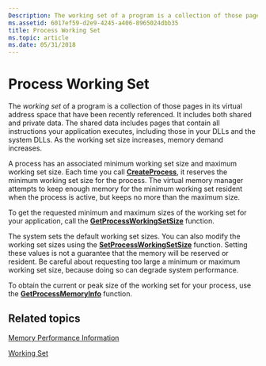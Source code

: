 ```yaml
---
Description: The working set of a program is a collection of those pages in its virtual address space that have been recently referenced.
ms.assetid: 6017ef59-d2e9-4245-a406-8965024dbb35
title: Process Working Set
ms.topic: article
ms.date: 05/31/2018
---
```


# Process Working Set

The *working set* of a program is a collection of those pages in its virtual address space that have been recently referenced. It includes both shared and private data. The shared data includes pages that contain all instructions your application executes, including those in your DLLs and the system DLLs. As the working set size increases, memory demand increases.

A process has an associated minimum working set size and maximum working set size. Each time you call [**CreateProcess**](/windows/win32/api/processthreadsapi/nf-processthreadsapi-createprocessa), it reserves the minimum working set size for the process. The virtual memory manager attempts to keep enough memory for the minimum working set resident when the process is active, but keeps no more than the maximum size.

To get the requested minimum and maximum sizes of the working set for your application, call the [**GetProcessWorkingSetSize**](/windows/desktop/api/WinBase/nf-winbase-getprocessworkingsetsize) function.

The system sets the default working set sizes. You can also modify the working set sizes using the [**SetProcessWorkingSetSize**](/windows/desktop/api/WinBase/nf-winbase-setprocessworkingsetsize) function. Setting these values is not a guarantee that the memory will be reserved or resident. Be careful about requesting too large a minimum or maximum working set size, because doing so can degrade system performance.

To obtain the current or peak size of the working set for your process, use the [**GetProcessMemoryInfo**](/windows/win32/api/psapi/nf-psapi-getprocessmemoryinfo) function.

## Related topics

<dl> <dt>

[Memory Performance Information](/previous-versions/windows/desktop/legacy/aa965225(v=vs.85))
</dt> <dt>

[Working Set](../memory/working-set.md)
</dt> </dl>

 

 